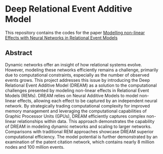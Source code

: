 # Deep Relational Event Additive Model

This repository contains the codes for the paper [Modelling non-linear Effects with Neural Networks in Relational Event Models](https://arxiv.org/abs/2312.12357)

## Abstract 
Dynamic networks offer an insight of how relational systems evolve. However, modeling these networks efficiently remains a challenge, primarily due to computational constraints, especially as the number of observed events grows. This project addresses this issue by introducing the Deep Relational Event Additive Model (DREAM) as a solution to the computational challenges presented by modeling non-linear effects in Relational Event Models (REMs). DREAM relies on Neural Additive Models to model non-linear effects, allowing each effect to be captured by an independent neural network. By strategically trading computational complexity for improved memory management and leveraging the computational capabilities of Graphic Processor Units (GPUs), DREAM efficiently captures complex non-linear relationships within data. This approach demonstrates the capability of DREAM in modeling dynamic networks and scaling to larger networks. Comparisons with traditional REM approaches showcase DREAM superior computational efficiency. The model potential is further demonstrated by an examination of the patent citation network, which contains nearly 8 million nodes and 100 million events.

